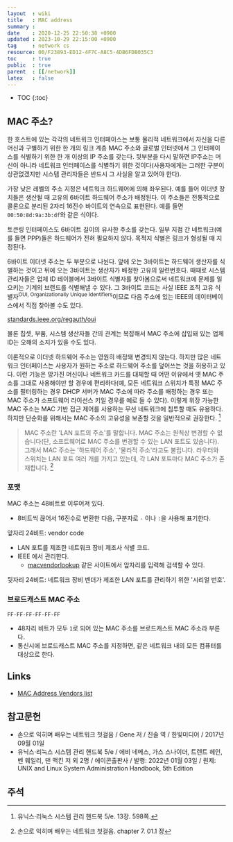 ```yaml
---
layout  : wiki
title   : MAC address
summary : 
date    : 2020-12-25 22:50:38 +0900
updated : 2023-10-29 22:15:00 +0900
tag     : network cs
resource: 00/F23893-ED12-4F7C-A8C5-4DB6FDB035C3
toc     : true
public  : true
parent  : [[/network]]
latex   : false
---
```

* TOC
{:toc}

## MAC 주소?

>
한 호스트에 있는 각각의 네트워크 인터페이스는 보통 물리적 네트워크에서 자신을 다른 머신과 구별하기 위한 한 개의 링크 계층 MAC 주소와
글로벌 인터넷에서 그 인터페이스를 식별하기 위한 한 개 이상의 IP 주소를 갖는다.
뒷부분을 다시 말하면 IP주소는 머신이 아니라 네트워크 인터페이스를 식별하기 위한 것이다(사용자에게는 그러한 구분이 상관없겠지만 시스템 관리자들은 반드시 그 사실을 알고 있어야 한다).
>
가장 낮은 레벨의 주소 지정은 네트워크 하드웨어에 의해 좌우된다.
예를 들어 이더넷 장치들은 생산될 때 고유의 6바이트 하드웨어 주소가 배정된다.
이 주소들은 전통적으로 콜론으로 분리된 2자리 16진수 바이트의 연속으로 표현된다.
예를 들면 `00:50:8d:9a:3b:df`와 같은 식이다.
>
토큰링 인터페이스도 6바이트 길이의 유사한 주소를 갖는다.
일부 지점 간 네트워크(예를 들면 PPP)들은 하드웨어가 전혀 필요하지 않다.
목적지 식별은 링크가 형성될 때 지정된다.
>
6바이트 이더넷 주소는 두 부분으로 나뉜다.
앞에 오는 3바이트는 하드웨어 생산자를 식별하는 것이고 뒤에 오는 3바이트는 생산자가 배정한 고유의 일련번호다.
때때로 시스템 관리자들은 업체 ID 테이블에서 3바이트 식별자를 찾아봄으로써 네트워크에 문제를 일으키는 기계의 브랜드를 식별해낼 수 있다.
그 3바이트 코드는 사실 IEEE 조직 고유 식별자<sup>OUI, Organizationally Unique Identifiers</sup>이므로 다음 주소에 있는 IEEE의 데이터베이스에서 직접 찾아볼 수도 있다.
>
[standards.ieee.org/regauth/oui](https://standards.ieee.org/products-programs/regauth/ )
>
물론 칩셋, 부품, 시스템 생산자들 간의 관계는 복잡해서 MAC 주소에 삽입돼 있는 업체 ID는 오해의 소지가 있을 수도 있다.
>
이론적으로 이더넷 하드웨어 주소는 영원히 배정돼 변경되지 않는다.
하지만 많은 네트워크 인터페이스는 사용자가 원하는 주소로 하드웨어 주소를 덮어쓰는 것을 허용하고 있다.
이런 기능은 망가진 머신이나 네트워크 카드를 대체할 때 어떤 이유에서 옛 MAC 주소를 그대로 사용해야만 할 경우에 편리하다(예, 모든 네트워크 스위치가 특정 MAC 주소를 필터링하는 경우 DHCP 서버가 MAC 주소에 따라 주소를 배정하는 경우 또는 MAC 주소가 소프트웨어 라이선스 키일 경우를 예로 들 수 있다).
이렇게 위장 가능한 MAC 주소는 MAC 기반 접근 제어를 사용하는 무선 네트워크에 침투할 때도 유용하다.
하지만 단순화를 위해서는 MAC 주소의 고유성을 보존할 것을 일반적으로 권장한다.
[^handbook-598]

<span/>

> MAC 주소란 'LAN 포트의 주소'를 말합니다. MAC 주소는 원칙상 변경할 수 없습니다(단, 소프트웨어로 MAC 주소를 변경할 수 있는 LAN 포트도 있습니다).
그래서 MAC 주소는 '하드웨어 주소', '물리적 주소'라고도 불립니다.
라우터와 스위치는 LAN 포트 여러 개를 가지고 있는데, 각 LAN 포트마다 MAC 주소가 존재합니다.
[^gen-7-01-1]

### 포맷

MAC 주소는 48비트로 이루어져 있다.
- 8비트씩 끊어서 16진수로 변환한 다음, 구분자로 `-` 이나 `:`을 사용해 표기한다.

앞자리 24비트: vendor code
- LAN 포트를 제조한 네트워크 장비 제조사 식별 코드.
- IEEE 에서 관리한다.
    - [macvendorlookup]( https://www.macvendorlookup.com/ ) 같은 사이트에서 앞자리를 입력해 검색할 수 있다.

뒷자리 24비트: 네트워크 장비 벤더가 제조한 LAN 포트를 관리하기 위한 '시리얼 번호'.

### 브로드캐스트 MAC 주소

```
FF-FF-FF-FF-FF-FF
```

- 48자리 비트가 모두 `1`로 되어 있는 MAC 주소를 브로드캐스트 MAC 주소라 부른다.
- 통신시에 브로드캐스트 MAC 주소를 지정하면, 같은 네트워크 내의 모든 컴퓨터를 대상으로 한다.


## Links

- [MAC Address Vendors list]( https://udger.com/resources/mac-address-vendor )

## 참고문헌

- 손으로 익히며 배우는 네트워크 첫걸음 / Gene 저 / 진솔 역 / 한빛미디어 / 2017년 09월 01일
- 유닉스·리눅스 시스템 관리 핸드북 5/e / 에비 네메스, 가스 스나이더, 트렌트 헤인, 벤 웨일리, 댄 맥킨 저 외 2명 / 에이콘출판사 / 발행: 2022년 01월 03일 / 원제: UNIX and Linux System Administration Handbook, 5th Edition


## 주석
[^gen-7-01-1]: 손으로 익히며 배우는 네트워크 첫걸음. chapter 7. 01.1 장
[^handbook-598]: 유닉스·리눅스 시스템 관리 핸드북 5/e. 13장. 598쪽.

